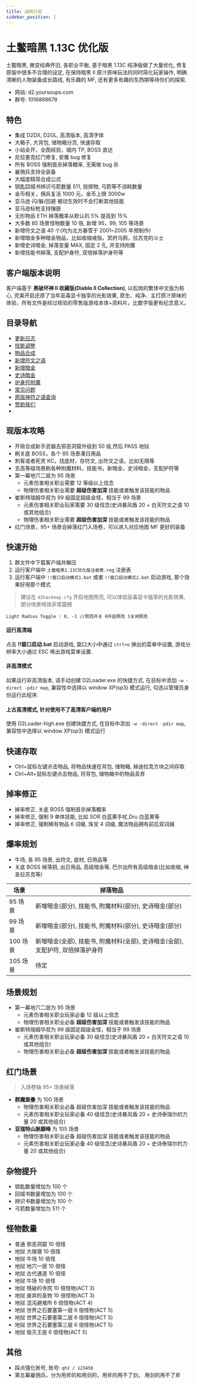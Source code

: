 ```yaml
---
title: 战网介绍
sidebar_position: 1
---
```


# 土鳖暗黑 1.13C 优化版

土鳖暗黑, 微变经典怀旧, 各职业平衡, 基于暗黑 1.13C 纯净版做了大量优化, 修复原版中很多不合理的设定, 在保持暗黑 II 原汁原味玩法的同时简化玩家操作, 明确清晰的人物装备成长路线, 有乐趣的 MF, 还有更多有趣的东西期等待你们的探索.

- 网站: d2.yoursoups.com
- 群号: 1016899678

## 特色

- 集成 D2DX, D2GL, 高清版本, 高清字体
- 大箱子, 大背包, 储物箱分页, 快速存取
- 小站全开，全图经验，城内 TP, BOSS 直达
- 尼拉塞克红门修复, 安雅 bug 修复
- 所有 BOSS 强制首杀掉落概率, 无需做 bug 杀
- 雇佣兵支持全装备
- 大幅度精简合成公式
- 钥匙回城书辨识弓箭数量 511, 投掷物, 弓箭等不消耗数量
- 金币相关，佣兵复活 1000 元，金币上限 3000w
- 亚马逊 闪/躲/回避 被动生效时不会打断其他技能
- 亚马逊标枪支持镶嵌
- 无形物品 ETH 掉落概率从默认的 5% 提高到 15%
- 大多数 85 场景怪物数量 10 倍, 新增 95，99, 105 等场景
- 新增符文之语 40 个(均为北方暴雪于 2001~2005 年预制作)
- 新增暗金多种暗金物品，比如收缩戒指，冥府乌鸦，拉苏克的斗士
- 新增史诗暗金, 掉落变量 MAX, 固定 2 孔, 并支持附魔
- 新增技能书掉落, 支配护身符, 双倍掉落护身符等

## 客户端版本说明

客户端基于 **黑破坏神 II 收藏版(Diablo II Collection)**, 以松岗的繁体中文版为核心, 完美开启还原了当年巫毒显卡独享的光影效果, 原生、纯净、主打原汁原味的体验，所有文件是经过核验的零售版游戏本体+资料片，比数字版更有纪念意义。

## 目录导航

- [更新日志](2-changlog.md)
- [技能调整](basicSettings/1-skill-change.md)
- [物品合成](basicSettings/2-cube-change.md)
- [新增符文之语](basicSettings/3-new-rune-word.mdx)
- [新增暗金](basicSettings/4-new-unique-item.mdx)
- [史诗暗金](basicSettings/5-epic-unique-item.mdx)
- [护身符附魔](basicSettings/6-charm-enhance.md)
- [常见问题](4-questions.md)
- [原版神符之语查询](http://www.anhei3.net/diablo/runewords.html)
- [赞助我们](5-credits.mdx)
-

## 现版本攻略

- 开局合成新手武器去邪恶洞窟升级到 50 级,然后 PASS 地狱
- 刷关底 BOSS，各个 85 场景凑日用品
- 刺客或者死灵 KC，找底材，存符文, 出符文之语，比如无限等
- 去高等级场景刷各种附魔材料，技能书，新暗金，史诗暗金，支配护符等
- 第一幕地穴二层为 95 场景
  - 元素伤害相关职业需要 12 等级以上信念
  - 物理伤害相关职业需要 **超级伤害加深** 技能或者触发该技能的物品
- 崔斯特瑞姆华叔为 99 级固定超级金怪，相当于 99 场景
  - 元素伤害相关职业玩家需要 30 级信念(史诗暴风盾 20 + 白天符文之语 10 或其他组合)
  - 物理伤害相关职业需要 **超级伤害加深** 技能或者触发该技能的物品
- 红门场景，95+ 场景会掉落红门入场卷，可以进入对应地图 MF 更好的装备

## 快速开始

1. 群文件中下载客户端并解压
2. 运行客户端中 `土鳖暗黑1.13C优化版注册表.reg` 注册表
3. 运行客户端中 `!!窗口启动模式1.bat` 或者 `!!窗口启动模式2.bat` 启动游戏, 那个效果好用那个模式

> 建议在 `d2hackmap.cfg` 开启地图照亮, 可以体验巫毒显卡独享的光影效果, 部分场景特效非常震撼

```
Light Radius Toggle : 0, -1	//照亮开关 0开启照亮 1关闭照亮
```

#### 运行高清端

点击 **!!窗口启动.bat** 启动游戏, 窗口大小中通过 `ctrl+o` 弹出的菜单中设置, 游戏分辨率大小通过 ESC 唤出游戏菜单设置.

#### 非高清模式

如果运行非高清版本, 请手动创建 D2Loader.exe 的快捷方式, 在目标中添加 `-w -direct -pdir map`, 兼容性中选择以 window XP(sp3) 模式运行, 勾选以管理员身份运行此程序.

#### 上古高清模式, 针对使用不了高清客户端的用户

使用 D2Loader-high.exe 创建快捷方式, 在目标中添加 `-w -direct -pdir map`, 兼容性中选择以 window XP(sp3) 模式运行

## 快速存取

- Ctrl+鼠标左键点击物品, 将物品快速在背包, 储物箱, 赫迪拉克方块之间存取
- Ctrl+Alt+鼠标左键点击物品, 将背包, 储物箱中的物品丢弃

## 掉率修正

- 掉率修正, 关底 BOSS 强制首杀掉落概率
- 掉率修正, 强制 9 单体技能, 比如 SOR 白蓝黄手杖,Dru 白蓝黄等
- 掉率修正, 强制稀有物品 6 词缀, 珠宝 4 词缀, 魔法物品拥有前后双词缀

## 爆率规划

- 牛场, 各 85 场景, 出符文, 底材, 日用品等
- 关底 BOSS 掉落钥, 出日用品, 高级暗金等, 巴尔出所有高级暗金(比如收缩, 神圣拉苏克等)

| 场景     | 掉落物品                                                                         |
| -------- | -------------------------------------------------------------------------------- |
| 95 场景  | 新增暗金(部分), 技能书, 附魔材料(部分), 史诗暗金(部分)                           |
| 99 场景  | 新增暗金(部分), 技能书, 附魔材料(部分), 史诗暗金(部分)                           |
| 100 场景 | 新增暗金(全部), 技能书, 附魔材料(全部), 史诗暗金(全部), 支配护符, 双倍掉落护身符 |
| 105 场景 | 待定                                                                             |

## 场景规划

- 第一幕地穴二层为 95 场景
  - 元素伤害相关职业玩家必备 12 级以上信念
  - 物理伤害相关职业必备 **超级伤害加深** 技能或者触发该技能的物品
- 崔斯特瑞姆华叔为 99 级固定超级金怪，相当于 99 场景
  - 元素伤害相关职业玩家必备 30 级信念(史诗暴风盾 20 + 白天符文之语 10 或其他组合)
  - 物理伤害相关职业必备 **超级伤害加深** 技能或者触发该技能的物品

## 红门场景

> 入场卷轴 95+ 场景掉落

- **群魔堡壘** 为 100 场景
  - 物理伤害相关职业必备 超级伤害加深 技能或者触发该技能的物品
  - 元素伤害相关职业玩家必备 40 级信念(史诗暴风盾 20 + 史诗泰瑞尔的力量 20 或其他组合)
- **亚瑞特山脈巔峰** 为 105 场景
  - 物理伤害相关职业必备 超级伤害加深 技能或者触发该技能的物品
  - 元素伤害相关职业玩家必备 40 级信念(史诗暴风盾 20 + 史诗泰瑞尔的力量 20 或其他组合)

## 杂物提升

- 钥匙数量增加为 100 个
- 回城书数量增加为 100 个
- 辨识书数量增加为 100 个
- 弓箭数量增加为 511 个

## 怪物数量

- 普通 邪恶洞窟 10 倍怪
- 地狱 大陵寝 10 倍怪
- 地狱 牛场 10 倍怪
- 地狱 地穴一层 10 倍怪
- 地狱 古代通道 10 倍怪
- 地狱 牛场 10 倍怪
- 地狱 残破的寺院 10 倍怪物(ACT 3)
- 地狱 废弃的圣物 10 倍怪物(ACT 3)
- 地狱 混沌避难所 6 倍怪物(ACT 4)
- 地狱 世界之石要塞第一层 6 倍怪物(ACT 5)
- 地狱 世界之石要塞第二层 6 倍怪物(ACT 5)
- 地狱 世界之石要塞第三层 6 倍怪物(ACT 5)
- 地狱 毁灭王座 6 倍怪物(ACT 5)

## 其他

- 踩点强化账号, 账号: `qh1 / 123456`
- 第五幕雇佣兵，分为用斧的和用剑的，用斧的用不了剑， 用剑的用不了斧
